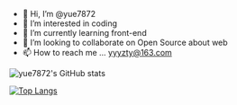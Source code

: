 - 👋 Hi, I’m @yue7872
- 👀 I’m interested in coding
- 🌱 I’m currently learning front-end
- 💞️ I’m looking to collaborate on Open Source about web
- 📫 How to reach me ... yyyzty@163.com

<!---
yue7872/yue7872 is a ✨ special ✨ repository because its `README.md` (this file) appears on your GitHub profile.
You can click the Preview link to take a look at your changes.
--->

![yue7872's GitHub stats](https://github-readme-stats.vercel.app/api?username=yue7872&show_icons=true&bg_color=30,e96443,904e95&title_color=fff&text_color=fff)


[![Top Langs](https://github-readme-stats.vercel.app/api/top-langs/?username=yue7872&layout=compact)](https://github.com/anuraghazra/github-readme-stats)

